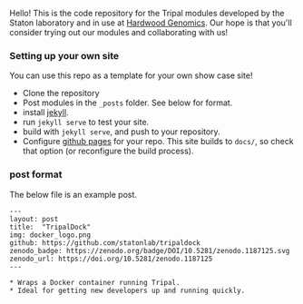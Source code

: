 Hello!  This is the code repository for the Tripal modules developed by the Staton laboratory and in use at [Hardwood Genomics](hardwoodgenomics.org).  Our hope is that you'll consider trying out our modules and collaborating with us!


### Setting up your own site

You can use this repo as a template for your own show case site!

* Clone the repository
* Post modules in the `_posts` folder.  See below for format.
* install [jekyll](https://jekyllrb.com/docs/installation/).
* run `jekyll serve` to test your site.
* build with `jekyll serve`, and push to your repository.
* Configure [github pages](https://pages.github.com/)  for your repo.  This site builds to `docs/`, so check that option (or reconfigure the build process).


### post format
The below file is an example post.

```
---
layout: post
title:  "TripalDock"
img: docker_logo.png
github: https://github.com/statonlab/tripaldock
zenodo_badge: https://zenodo.org/badge/DOI/10.5281/zenodo.1187125.svg
zenodo_url: https://doi.org/10.5281/zenodo.1187125
---

* Wraps a Docker container running Tripal.  
* Ideal for getting new developers up and running quickly.

```

